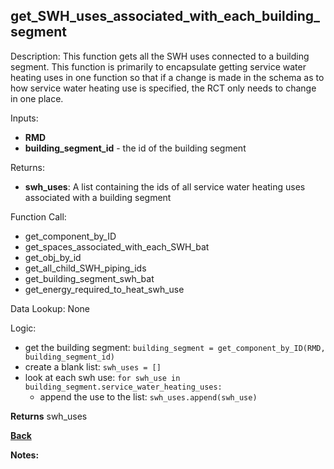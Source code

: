 ## get_SWH_uses_associated_with_each_building_segment

Description: This function gets all the SWH uses connected to a building segment.  This function is primarily to encapsulate getting service water heating uses in one function so that if a change is made in the schema as to how service water heating use is specified, the RCT only needs to change in one place.   

Inputs:
- **RMD**
- **building_segment_id** - the id of the building segment

Returns:
- **swh_uses**: A list containing the ids of all service water heating uses associated with a building segment  

Function Call:
- get_component_by_ID  
- get_spaces_associated_with_each_SWH_bat
- get_obj_by_id
- get_all_child_SWH_piping_ids
- get_building_segment_swh_bat
- get_energy_required_to_heat_swh_use

Data Lookup: None

Logic:
- get the building segment: `building_segment = get_component_by_ID(RMD, building_segment_id)`
- create a blank list: `swh_uses = []`
- look at each swh use: `for swh_use in building_segment.service_water_heating_uses:`
    - append the use to the list: `swh_uses.append(swh_use)`


**Returns** swh_uses

**[Back](../_toc.md)**

**Notes:**
